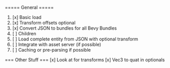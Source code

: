 ===== General =====
1. [x] Basic load
2. [x] Transform offsets optional
3. [x] Convert JSON to bundles for all Bevy Bundles
4. [ ] Children
5. [ ] Load complete entity from JSON with optional transform
6. [ ] Integrate with asset server (if possible)
7. [ ] Caching or pre-parsing if possible

=== Other Stuff ===
[x] Look at for transforms
[x] Vec3 to quat in optionals
